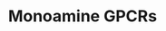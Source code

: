 ---
annotations:
- type: Pathway Ontology
  value: G protein mediated signaling pathway
authors:
- Nsalomonis
- MaintBot
- AlexanderPico
- J.S.Fong
- Khanspers
- Thomas
- Zari
- DeSl
- Egonw
description: 'G protein–coupled receptors (GPCRs) which are also known as seven-(pass)-transmembrane
  domain receptors, 7TM receptors, heptahelical receptors, serpentine receptor, and
  G protein–linked receptors (GPLR), constitute a large protein family of receptors
  that detect molecules outside the cell and activate internal signal transduction
  pathways and, ultimately, cellular responses. Coupling with G proteins, they are
  called seven-transmembrane receptors because they pass through the cell membrane
  seven times. Source: [https://en.wikipedia.org/wiki/G_protein–coupled_receptor Wikipedia]   Monoamine
  GPCRs are Rhodopsin-like GPCRs that bind to monoamine neurotransmitters. [https://en.wikipedia.org/wiki/Monoamine_neurotransmitter
  Monoamine neurotransmitters]'
last-edited: 2020-12-11
organisms:
- Homo sapiens
redirect_from:
- /index.php/Pathway:WP58
- /instance/WP58
schema-jsonld:
- '@context': https://schema.org/
  '@id': https://wikipathways.github.io/pathways/WP58.html
  '@type': Dataset
  creator:
    '@type': Organization
    name: WikiPathways
  description: 'G protein–coupled receptors (GPCRs) which are also known as seven-(pass)-transmembrane
    domain receptors, 7TM receptors, heptahelical receptors, serpentine receptor,
    and G protein–linked receptors (GPLR), constitute a large protein family of receptors
    that detect molecules outside the cell and activate internal signal transduction
    pathways and, ultimately, cellular responses. Coupling with G proteins, they are
    called seven-transmembrane receptors because they pass through the cell membrane
    seven times. Source: [https://en.wikipedia.org/wiki/G_protein–coupled_receptor
    Wikipedia]   Monoamine GPCRs are Rhodopsin-like GPCRs that bind to monoamine neurotransmitters.
    [https://en.wikipedia.org/wiki/Monoamine_neurotransmitter Monoamine neurotransmitters]'
  keywords:
  - CHRM4
  - HTR2C
  - HTR1B
  - Epinephrine
  - DRD4
  - ADRB1
  - HTR1D
  - ADRA2A
  - ADRB3
  - ADRA2C
  - ADRA1D
  - DRD2
  - DRD5
  - 'Acetylcholine '
  - ADRA1B
  - HTR4
  - HTR5B
  - HTR6
  - ADRA2B
  - HTR2B
  - Dopamine
  - ADRB2
  - HTR1F
  - DRD1
  - HTR5A
  - HTR2A
  - Histamine
  - CHRM5
  - CHRM3
  - HTR7
  - ADRA1A
  - HTR1A
  - Serotonin
  - HRH2
  - Muscarine
  - Norepinephrine
  - CHRM1
  - HRH1
  - CHRM2
  - DRD3
  - Gi/Go Pathway
  - HTR1E
  - Gs Pathway
  - Gq/G11 Pathway
  license: CC0
  name: Monoamine GPCRs
seo: CreativeWork
title: Monoamine GPCRs
wpid: WP58
---